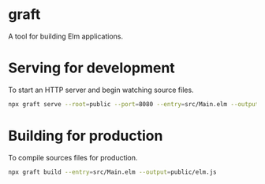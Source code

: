 # graft
A tool for building Elm applications.

# Serving for development
To start an HTTP server and begin watching source files.

```bash
npx graft serve --root=public --port=8080 --entry=src/Main.elm --output=public/elm.js
```

# Building for production
To compile sources files for production.

```bash
npx graft build --entry=src/Main.elm --output=public/elm.js
```